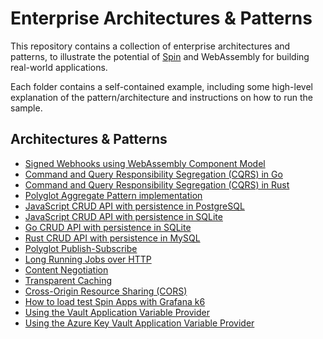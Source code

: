 # Enterprise Architectures & Patterns

This repository contains a collection of enterprise architectures and patterns, to illustrate the potential of [Spin](https://github.com/fermyon/spin) and WebAssembly for building real-world applications.

Each folder contains a self-contained example, including some high-level explanation of the pattern/architecture and instructions on how to run the sample.

## Architectures & Patterns

- [Signed Webhooks using WebAssembly Component Model](./signed-webhooks/)
- [Command and Query Responsibility Segregation (CQRS) in Go](./cqrs-go/)
- [Command and Query Responsibility Segregation (CQRS) in Rust](./cqrs-rust/)
- [Polyglot Aggregate Pattern implementation](./aggregate-pattern/)
- [JavaScript CRUD API with persistence in PostgreSQL](./http-crud-js-pg/)
- [JavaScript CRUD API with persistence in SQLite](./http-crud-js-sqlite/)
- [Go CRUD API with persistence in SQLite](./http-crud-go-sqlite/)
- [Rust CRUD API with persistence in MySQL](./http-crud-rust-mysql/)
- [Polyglot Publish-Subscribe](./pub-sub-polyglot/)
- [Long Running Jobs over HTTP](./long-running-jobs-over-http/)
- [Content Negotiation](./content-negotiation-rust/)
- [Transparent Caching](./caching-rust/)
- [Cross-Origin Resource Sharing (CORS)](./cors-rust/)
- [How to load test Spin Apps with Grafana k6](./load-testing-spin-with-k6/)
- [Using the Vault Application Variable Provider](./application-variable-providers/vault-provider/)
- [Using the Azure Key Vault Application Variable Provider](./application-variable-providers/azure-key-vault-provider/)
